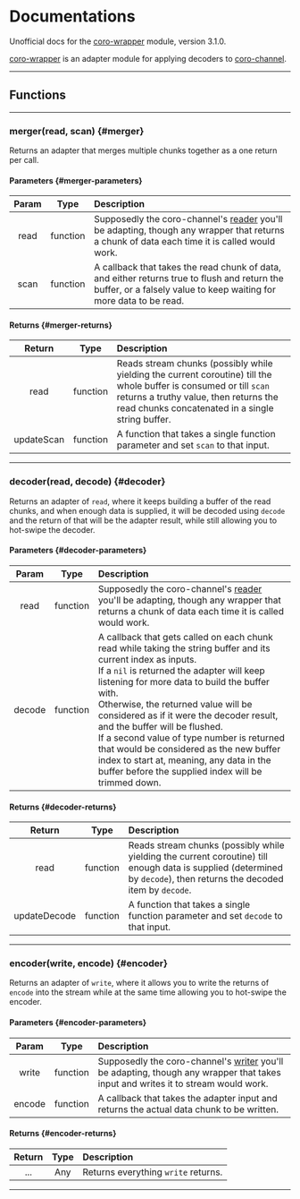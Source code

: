 # Documentations

Unofficial docs for the [coro-wrapper](https://github.com/luvit/lit/blob/master/deps/coro-wrapper.lua) module, version 3.1.0.

[coro-wrapper](https://github.com/luvit/lit/blob/master/deps/coro-wrapper.lua) is an adapter module for applying decoders to [coro-channel](https://bilal2453.github.io/coro-docs/docs/coro-channel.html).

----

## Functions

----

### merger(read, scan) {#merger}

Returns an adapter that merges multiple chunks together as a one return per call.

#### Parameters {#merger-parameters}

| Param | Type     | Description |
|:-----:|:--------:|:------------|
| read  | function | Supposedly the coro-channel's [reader](https://bilal2453.github.io/coro-docs/docs/coro-channel.html#reader) you'll be adapting, though any wrapper that returns a chunk of data each time it is called would work. |
| scan  | function | A callback that takes the read chunk of data, and either returns true to flush and return the buffer, or a falsely value to keep waiting for more data to be read. |

#### Returns {#merger-returns}

| Return | Type     | Description |
|:------:|:--------:|:------------|
| read   | function | Reads stream chunks (possibly while yielding the current coroutine) till the whole buffer is consumed or till `scan` returns a truthy value, then returns the read chunks concatenated in a single string buffer. |
| updateScan | function | A function that takes a single function parameter and set `scan` to that input. |

----

### decoder(read, decode) {#decoder}

Returns an adapter of `read`, where it keeps building a buffer of the read chunks, and when enough data is supplied, it will be decoded using `decode` and the return of that will be the adapter result, while still allowing you to hot-swipe the decoder.

#### Parameters {#decoder-parameters}

| Param | Type     | Description |
|:-----:|:--------:|:------------|
| read  | function | Supposedly the coro-channel's [reader](https://bilal2453.github.io/coro-docs/docs/coro-channel.html#reader) you'll be adapting, though any wrapper that returns a chunk of data each time it is called would work. |
| decode| function | A callback that gets called on each chunk read while taking the string buffer and its current index as inputs.<br> If a `nil` is returned the adapter will keep listening for more data to build the buffer with.<br>Otherwise, the returned value will be considered as if it were the decoder result, and the buffer will be flushed.<br> If a second value of type number is returned that would be considered as the new buffer index to start at, meaning, any data in the buffer before the supplied index will be trimmed down. |

#### Returns {#decoder-returns}

| Return | Type     | Description |
|:------:|:--------:|:------------|
| read   | function | Reads stream chunks (possibly while yielding the current coroutine) till enough data is supplied (determined by `decode`), then returns the decoded item by `decode`. |
| updateDecode | function | A function that takes a single function parameter and set `decode` to that input. |

----

### encoder(write, encode) {#encoder}
 
Returns an adapter of `write`, where it allows you to write the returns of `encode` into the stream while at the same time allowing you to hot-swipe the encoder.

#### Parameters {#encoder-parameters}

| Param | Type     | Description |
|:-----:|:--------:|:------------|
| write | function | Supposedly the coro-channel's [writer](https://bilal2453.github.io/coro-docs/docs/coro-channel.html#writer) you'll be adapting, though any wrapper that takes input and writes it to stream would work. |
| encode| function | A callback that takes the adapter input and returns the actual data chunk to be written. |

#### Returns {#encoder-returns}

| Return | Type   | Description |
|:------:|:------:|:------------|
| ...    | Any    | Returns everything `write` returns. |

----
